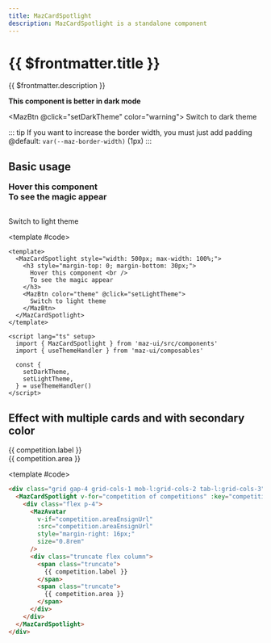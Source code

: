 ```yaml
---
title: MazCardSpotlight
description: MazCardSpotlight is a standalone component
---
```


# {{ $frontmatter.title }}

{{ $frontmatter.description }}

<!--@include: ./../.vitepress/mixins/getting-started.md-->

**This component is better in dark mode**

<MazBtn @click="setDarkTheme" color="warning">
  Switch to dark theme
</MazBtn>

::: tip
If you want to increase the border width, you must just add padding @default: `var(--maz-border-width)` (1px)
:::

## Basic usage

<ComponentDemo>
  <MazCardSpotlight style="width: 500px; max-width: 100%;">
    <h3 style="margin-top: 0; margin-bottom: 30px;">
      Hover this component <br />
      To see the magic appear
    </h3>
    <MazBtn color="theme" @click="setLightTheme">
      Switch to light theme
    </MazBtn>
  </MazCardSpotlight>

  <template #code>

  ```vue
  <template>
    <MazCardSpotlight style="width: 500px; max-width: 100%;">
      <h3 style="margin-top: 0; margin-bottom: 30px;">
        Hover this component <br />
        To see the magic appear
      </h3>
      <MazBtn color="theme" @click="setLightTheme">
        Switch to light theme
      </MazBtn>
    </MazCardSpotlight>
  </template>

  <script lang="ts" setup>
    import { MazCardSpotlight } from 'maz-ui/src/components'
    import { useThemeHandler } from 'maz-ui/composables'

    const {
      setDarkTheme,
      setLightTheme,
    } = useThemeHandler()
  </script>
  ```

  </template>
</ComponentDemo>

## Effect with multiple cards and with secondary color

<ComponentDemo>
  <div class="maz-grid maz-gap-4 maz-grid-cols-1 mob-l:maz-grid-cols-2 tab-l:maz-grid-cols-3">
    <MazCardSpotlight v-for="competition of competitions" :key="competition.label" color="secondary">
      <div style="display: flex;">
        <MazAvatar
          v-if="competition.areaEnsignUrl"
          :src="competition.areaEnsignUrl"
          style="margin-right: 16px;"
          size="0.8rem"
        />
        <div style="display: flex; flex-direction: column;" class="maz-truncate">
          <span class="maz-truncate">
            {{ competition.label }}
          </span>
          <span class="maz-truncate">
            {{ competition.area }}
          </span>
        </div>
      </div>
    </MazCardSpotlight>
  </div>

  <template #code>

  ```html
  <div class="grid gap-4 grid-cols-1 mob-l:grid-cols-2 tab-l:grid-cols-3">
    <MazCardSpotlight v-for="competition of competitions" :key="competition.label" color="secondary">
      <div class="flex p-4">
        <MazAvatar
          v-if="competition.areaEnsignUrl"
          :src="competition.areaEnsignUrl"
          style="margin-right: 16px;"
          size="0.8rem"
        />
        <div class="truncate flex column">
          <span class="truncate">
            {{ competition.label }}
          </span>
          <span class="truncate">
            {{ competition.area }}
          </span>
        </div>
      </div>
    </MazCardSpotlight>
  </div>
  ```

  </template>
</ComponentDemo>

<!--@include: ./../.vitepress/generated-docs/maz-card-spotlight.doc.md-->

<script lang="ts" setup>
  import { useThemeHandler } from 'maz-ui/src/composables/useThemeHandler'

  const {
    setDarkTheme,
    setLightTheme,
  } = useThemeHandler()

  const competitions = [
    {
      label: "Ligue 1",
      area: "France",
      areaEnsignUrl: "https://upload.wikimedia.org/wikipedia/en/c/c3/Flag_of_France.svg",
    },
    {
      label: "Premier League",
      area: "England",
      areaEnsignUrl: "https://crests.football-data.org/770.svg",
    },
    {
      label: "Bundesliga",
      area: "Germany",
      areaEnsignUrl: "https://upload.wikimedia.org/wikipedia/commons/b/ba/Flag_of_Germany.svg",
    },
    {
      label: "Eredivisie",
      area: "Netherlands",
      areaEnsignUrl: "https://upload.wikimedia.org/wikipedia/commons/2/20/Flag_of_the_Netherlands.svg",
    },
    {
      label: "Serie A",
      area: "Italy",
      areaEnsignUrl: "https://upload.wikimedia.org/wikipedia/en/0/03/Flag_of_Italy.svg",
    },
    {
      label: "Primera Division",
      area: "Spain",
      areaEnsignUrl: "https://upload.wikimedia.org/wikipedia/en/9/9a/Flag_of_Spain.svg",
    },
    {
      label: "Primeira Liga",
      area: "Portugal",
      areaEnsignUrl: "https://upload.wikimedia.org/wikipedia/commons/5/5c/Flag_of_Portugal.svg",
    },
    {
      label: "UEFA Champions League",
      area: "Europe",
      areaEnsignUrl: "https://crests.football-data.org/EUR.svg",
    }
  ]
</script>
